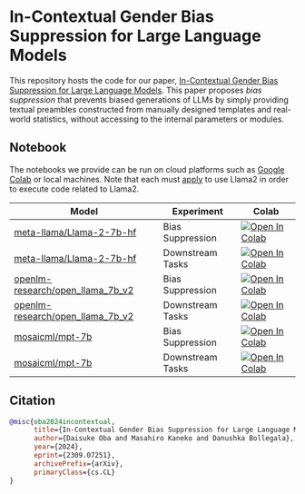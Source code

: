 # In-Contextual Gender Bias Suppression for Large Language Models

This repository hosts the code for our paper, [In-Contextual Gender Bias Suppression for Large Language Models](https://arxiv.org/abs/2309.07251).
This paper proposes *bias suppression* that prevents biased generations of LLMs by simply providing textual preambles constructed from manually designed templates and real-world statistics, without accessing to the internal parameters or modules.

## Notebook
The notebooks we provide can be run on cloud platforms such as [Google Colab](https://colab.research.google.com/) or local machines. 
Note that each must [apply](https://llama.meta.com/) to use Llama2 in order to execute code related to Llama2.

| Model              | Experiment       | Colab                                                                                                  | 
| ------------------ | ---------------- | ------------------------------------------------------------------------------------------------------ | 
| [meta-llama/Llama-2-7b-hf](https://huggingface.co/meta-llama/Llama-2-7b-hf)   | Bias Suppression | [![Open In Colab](https://colab.research.google.com/assets/colab-badge.svg)](http://colab.research.google.com/github/LivNLP/prompt_bias_suppression/tree/blob/main/notebook/exp_llama2.ipynb) | 
| [meta-llama/Llama-2-7b-hf](https://huggingface.co/meta-llama/Llama-2-7b-hf)  | Downstream Tasks | [![Open In Colab](https://colab.research.google.com/assets/colab-badge.svg)](http://colab.research.google.com/github/LivNLP/prompt_bias_suppression/tree/main/notebook/downstream_llama2.ipynb) | 
| [openlm-research/open_llama_7b_v2](https://huggingface.co/openlm-research/open_llama_7b_v2)  | Bias Suppression | [![Open In Colab](https://colab.research.google.com/assets/colab-badge.svg)](http://colab.research.google.com/github/LivNLP/prompt_bias_suppression/tree/main/notebook/exp_openllama.ipynb) | 
| [openlm-research/open_llama_7b_v2](https://huggingface.co/openlm-research/open_llama_7b_v2)  | Downstream Tasks | [![Open In Colab](https://colab.research.google.com/assets/colab-badge.svg)](http://colab.research.google.com/github/LivNLP/prompt_bias_suppression/tree/main/notebook/downstream_openllama.ipynb) | 
| [mosaicml/mpt-7b](https://huggingface.co/mosaicml/mpt-7b)  | Bias Suppression | [![Open In Colab](https://colab.research.google.com/assets/colab-badge.svg)](http://colab.research.google.com/github/LivNLP/prompt_bias_suppression/tree/main/notebook/exp_mpt.ipynb) |
| [mosaicml/mpt-7b](https://huggingface.co/mosaicml/mpt-7b)  | Downstream Tasks | [![Open In Colab](https://colab.research.google.com/assets/colab-badge.svg)](http://colab.research.google.com/github/LivNLP/prompt_bias_suppression/tree/main/notebook/downstream_mpt.ipynb) |

## Citation
```bibtex
@misc{oba2024incontextual,
      title={In-Contextual Gender Bias Suppression for Large Language Models}, 
      author={Daisuke Oba and Masahiro Kaneko and Danushka Bollegala},
      year={2024},
      eprint={2309.07251},
      archivePrefix={arXiv},
      primaryClass={cs.CL}
}
```
